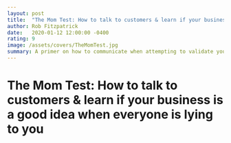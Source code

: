 ```yaml
---
layout: post
title:  "The Mom Test: How to talk to customers & learn if your business is a good idea when everyone is lying to you"
author: Rob Fitzpatrick
date:   2020-01-12 12:00:00 -0400
rating: 9
image: /assets/covers/TheMomTest.jpg
summary: A primer on how to communicate when attempting to validate your business idea. Great advice around digging into conversations with users to get actual feedback instead of fluff. A bit brief, but I appreciated the density of information.
---
```


# The Mom Test: How to talk to customers & learn if your business is a good idea when everyone is lying to you



